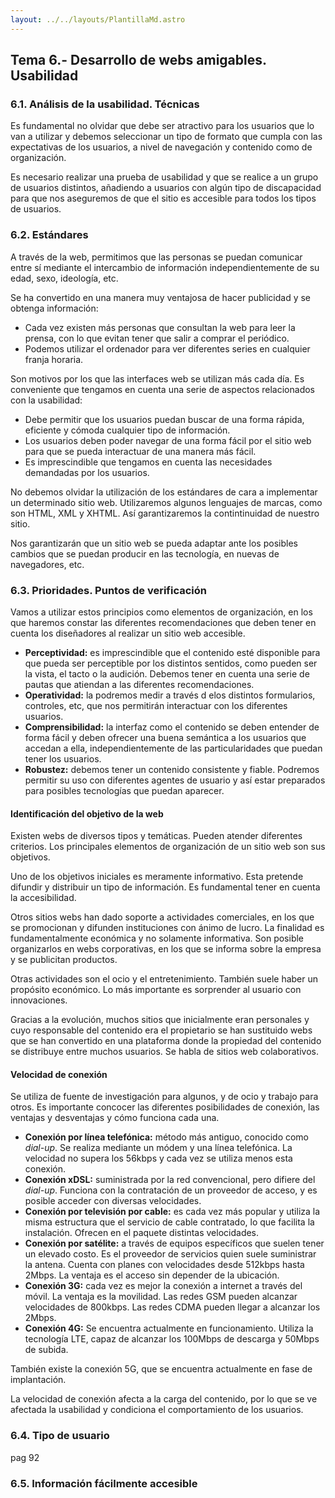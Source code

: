 ```yaml
---
layout: ../../layouts/PlantillaMd.astro
---
```


## Tema 6.- Desarrollo de webs amigables. Usabilidad

### 6.1. Análisis de la usabilidad. Técnicas

Es fundamental no olvidar que debe ser atractivo para los usuarios que lo van a utilizar y debemos seleccionar un tipo de formato que cumpla con las expectativas de los usuarios, a nivel de navegación y contenido como de organización.

Es necesario realizar una prueba de usabilidad y que se realice a un grupo de usuarios distintos, añadiendo a usuarios con algún tipo de discapacidad para que nos aseguremos de que el sitio es accesible para todos los tipos de usuarios.

### 6.2. Estándares

A través de la web, permitimos que las personas se puedan comunicar entre sí mediante el intercambio de información independientemente de su edad, sexo, ideología, etc.

Se ha convertido en una manera muy ventajosa de hacer publicidad y se obtenga información:

+ Cada vez existen más personas que consultan la web para leer la prensa, con lo que evitan tener que salir a comprar el periódico.
+ Podemos utilizar el ordenador para ver diferentes series en cualquier franja horaria.

Son motivos por los que las interfaces web se utilizan más cada día. Es conveniente que tengamos en cuenta una serie de aspectos relacionados con la usabilidad:

+ Debe permitir que los usuarios puedan buscar de una forma rápida, eficiente y cómoda cualquier tipo de información.
+ Los usuarios deben poder navegar de una forma fácil por el sitio web para que se pueda interactuar de una manera más fácil.
+ Es imprescindible que tengamos en cuenta las necesidades demandadas por los usuarios.

No debemos olvidar la utilización de los estándares de cara a implementar un determinado sitio web. Utilizaremos algunos lenguajes de marcas, como son HTML, XML y XHTML. Así garantizaremos la contintinuidad de nuestro sitio.

Nos garantizarán que un sitio web se pueda adaptar ante los posibles cambios que se puedan producir en las tecnología, en nuevas de navegadores, etc.

### 6.3. Prioridades. Puntos de verificación

Vamos a utilizar estos principios como elementos de organización, en los que haremos constar las diferentes recomendaciones que deben tener en cuenta los diseñadores al realizar un sitio web accesible.

+ **Perceptividad:** es imprescindible que el contenido esté disponible para que pueda ser perceptible por los distintos sentidos, como pueden ser la vista, el tacto o la audición. Debemos tener en cuenta una serie de pautas que atiendan a las diferentes recomendaciones.
+ **Operatividad:** la podremos medir a través d elos distintos formularios, controles, etc, que nos permitirán interactuar con los diferentes usuarios.
+ **Comprensibilidad:** la interfaz como el contenido se deben entender de forma fácil y deben ofrecer una buena semántica a los usuarios que accedan a ella, independientemente de las particularidades que puedan tener los usuarios.
+ **Robustez:** debemos tener un contenido consistente y fiable. Podremos permitir su uso con diferentes agentes de usuario y así estar preparados para posibles tecnologías que puedan aparecer.

#### Identificación del objetivo de la web

Existen webs de diversos tipos y temáticas. Pueden atender diferentes criterios. Los principales elementos de organización de un sitio web son sus objetivos.

Uno de los objetivos iniciales es meramente informativo. Esta pretende difundir y distribuir un tipo de información. Es fundamental tener en cuenta la accesibilidad.

Otros sitios webs han dado soporte a actividades comerciales, en los que se promocionan y difunden instituciones con ánimo de lucro. La finalidad es fundamentalmente económica y no solamente informativa. Son posible organizarlos en webs corporativas, en los que se informa sobre la empresa y se publicitan productos.

Otras actividades son el ocio y el entretenimiento. También suele haber un propósito económico. Lo más importante es sorprender al usuario con innovaciones.

Gracias a la evolución, muchos sitios que inicialmente eran personales y cuyo responsable del contenido era el propietario se han sustituido webs que se han convertido en una plataforma donde la propiedad del contenido se distribuye entre muchos usuarios. Se habla de sitios web colaborativos.

#### Velocidad de conexión

Se utiliza de fuente de investigación para algunos, y de ocio y trabajo para otros. Es importante concocer las diferentes posibilidades de conexión, las ventajas y desventajas y cómo funciona cada una.

+ **Conexión por línea telefónica:** método más antiguo, conocido como _dial-up_. Se realiza mediante un módem y una línea telefónica. La velocidad no supera los 56kbps y cada vez se utiliza menos esta conexión.
+ **Conexión xDSL:** suministrada por la red convencional, pero difiere del _dial-up_. Funciona con la contratación de un proveedor de acceso, y es posible acceder con diversas velocidades.
+ **Conexión por televisión por cable:** es cada vez más popular y utiliza la misma estructura que el servicio de cable contratado, lo que facilita la instalación. Ofrecen en el paquete distintas velocidades.
+ **Conexión por satélite:** a través de equipos específicos que suelen tener un elevado costo. Es el proveedor de servicios quien suele suministrar la antena. Cuenta con planes con velocidades desde 512kbps hasta 2Mbps. La ventaja es el acceso sin depender de la ubicación.
+ **Conexión 3G:** cada vez es mejor la conexión a internet a través del móvil. La ventaja es la movilidad. Las redes GSM pueden alcanzar velocidades de 800kbps. Las redes CDMA pueden llegar a alcanzar los 2Mbps.
+ **Conexión 4G:** Se encuentra actualmente en funcionamiento. Utiliza la tecnología LTE, capaz de alcanzar los 100Mbps de descarga y 50Mbps de subida.

También existe la conexión 5G, que se encuentra actualmente en fase de implantación.

La velocidad de conexión afecta a la carga del contenido, por lo que se ve afectada la usabilidad y condiciona el comportamiento de los usuarios.

### 6.4. Tipo de usuario

pag 92

### 6.5. Información fácilmente accesible